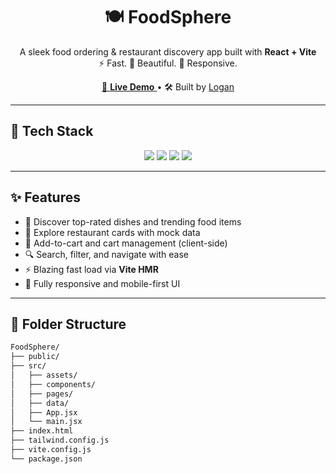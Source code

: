 <h1 align="center">🍽️ FoodSphere</h1>
<p align="center">
  A sleek food ordering & restaurant discovery app built with <strong>React + Vite</strong><br />
  ⚡ Fast. 🎨 Beautiful. 📱 Responsive.
</p>

<p align="center">
  <a href=https://frontend-main-phi-sooty.vercel.app/ target="_blank">
    🔗 <strong>Live Demo</strong>
  </a> •
  🛠️ Built by <a href="https://github.com/Logan-Wolverine2309">Logan</a>
</p>

---

## 🚀 Tech Stack

<div align="center">
  <img src="https://img.shields.io/badge/React-61DAFB?style=for-the-badge&logo=react&logoColor=white" />
  <img src="https://img.shields.io/badge/Vite-646CFF?style=for-the-badge&logo=vite&logoColor=white" />
  <img src="https://img.shields.io/badge/TailwindCSS-38B2AC?style=for-the-badge&logo=tailwind-css&logoColor=white" />
  <img src="https://img.shields.io/badge/React Router-CA4245?style=for-the-badge&logo=react-router&logoColor=white" />
</div>

---

## ✨ Features

- 🍕 Discover top-rated dishes and trending food items
- 🏬 Explore restaurant cards with mock data
- 🛒 Add-to-cart and cart management (client-side)
- 🔍 Search, filter, and navigate with ease
- ⚡ Blazing fast load via **Vite HMR**
- 📱 Fully responsive and mobile-first UI

---

## 📁 Folder Structure

```bash
FoodSphere/
├── public/
├── src/
│   ├── assets/
│   ├── components/
│   ├── pages/
│   ├── data/
│   ├── App.jsx
│   └── main.jsx
├── index.html
├── tailwind.config.js
├── vite.config.js
└── package.json 
 